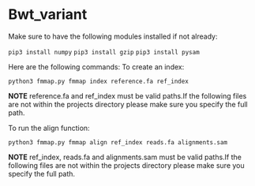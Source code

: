 # Bwt_variant 

Make sure to have the following modules installed if not already:

`pip3 install numpy`
`pip3 install gzip`
`pip3 install pysam`

Here are the following commands:
To create an index:

`python3 fmmap.py fmmap index reference.fa ref_index`

**NOTE**
reference.fa and ref_index must be valid paths.If the following files
are not within the projects directory please make sure you specify the 
full path. 

To run the align function:

`python3 fmmap.py fmmap align ref_index reads.fa alignments.sam`

**NOTE**
ref_index, reads.fa and alignments.sam must be valid paths.If the following files
are not within the projects directory please make sure you specify the 
full path. 
